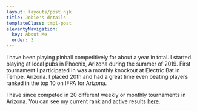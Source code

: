 ```yaml
---
layout: layouts/post.njk
title: Jobie's details
templateClass: tmpl-post
eleventyNavigation:
  key: About Me
  order: 3
---
```

I have been playing pinball competitively for about a year in total. I started playing at local pubs in Phoenix, Arizona during the summer of 2019. First tournament I participated in was a monthly knockout at Electric Bat in Tempe, Arizona. I placed 20th and had a great time even beating players ranked in the top 10 on IFPA for Arizona.

I have since competed in 20 different weekly or monthly tournaments in Arizona. You can see my current rank and active results <a href="https://www.ifpapinball.com/player.php?p=78686#active">here</a>.
